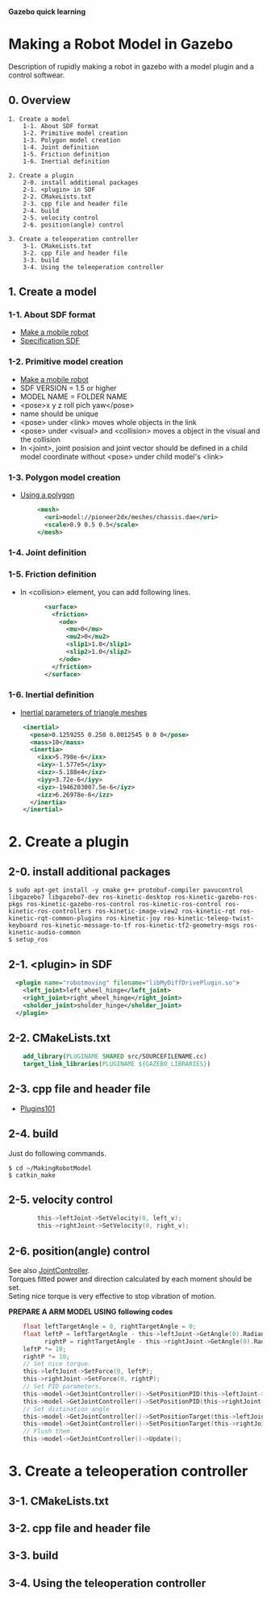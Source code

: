 __Gazebo quick learning__  
# Making a Robot Model in Gazebo  
Description of rupidly making a robot in gazebo with a model plugin and a control softwear.

## 0. Overview

    1. Create a model  
        1-1. About SDF format  
        1-2. Primitive model creation  
        1-3. Polygon model creation  
        1-4. Joint definition  
        1-5. Friction definition  
        1-6. Inertial definition   

    2. Create a plugin  
        2-0. install additional packages  
        2-1. <plugin> in SDF  
        2-2. CMakeLists.txt  
        2-3. cpp file and header file  
        2-4. build  
        2-5. velocity control
        2-6. position(angle) control

    3. Create a teleoperation controller  
        3-1. CMakeLists.txt  
        3-2. cpp file and header file  
        3-3. build  
        3-4. Using the teleoperation controller   

## 1. Create a model  

### 1-1. About SDF format  
* [Make a mobile robot](http://gazebosim.org/tutorials?tut=build_robot)  
* [Specification SDF](http://sdformat.org/spec?elem=geometry&ver=1.5)  

### 1-2. Primitive model creation  
* [Make a mobile robot](http://gazebosim.org/tutorials?tut=build_robot)  
* SDF VERSION = 1.5 or higher  
* MODEL NAME = FOLDER NAME  
* \<pose\>x y z roll pich yaw\<\/pose\>
* name should be unique
* \<pose\> under \<link\> moves whole objects in the link
* \<pose\> under \<visual\> and \<collision\> moves a object in the visual and the collision
* In \<joint\>, joint posision and joint vector should be defined in a child model coordinate without \<pose\> under child model's \<link\>

### 1-3. Polygon model creation  
* [Using a polygon](http://gazebosim.org/tutorials/?tut=attach_meshes)  

```xml
        <mesh>
          <uri>model://pioneer2dx/meshes/chassis.dae</uri>
          <scale>0.9 0.5 0.5</scale>
        </mesh>
```

### 1-4. Joint definition  

### 1-5. Friction definition  
* In \<collision\> element, you can add following lines.  

```xml
          <surface>
            <friction>
              <ode>
                <mu>0</mu>
                <mu2>0</mu2>
                <slip1>1.0</slip1>
                <slip2>1.0</slip2>
              </ode>
            </friction>
          </surface>
```

### 1-6. Inertial definition 
* [Inertial parameters of triangle meshes](http://gazebosim.org/tutorials?tut=inertia)

```xml
    <inertial>
      <pose>0.1259255 0.250 0.0012545 0 0 0</pose>
      <mass>10</mass>
      <inertia>
        <ixx>5.798e-6</ixx>
        <ixy>-1.577e5</ixy>
        <ixz>-5.188e4</ixz>
        <iyy>3.72e-6</iyy>
        <iyz>-1946203007.5e-6</iyz>
        <izz>6.26978e-6</izz>
      </inertia>
    </inertial>
```

# 2. Create a plugin  
## 2-0. install additional packages  
    $ sudo apt-get install -y cmake g++ protobuf-compiler pavucontrol libgazebo7 libgazebo7-dev ros-kinetic-desktop ros-kinetic-gazebo-ros-pkgs ros-kinetic-gazebo-ros-control ros-kinetic-ros-control ros-kinetic-ros-controllers ros-kinetic-image-view2 ros-kinetic-rqt ros-kinetic-rqt-common-plugins ros-kinetic-joy ros-kinetic-teleop-twist-keyboard ros-kinetic-message-to-tf ros-kinetic-tf2-geometry-msgs ros-kinetic-audio-common  
    $ setup_ros  

## 2-1. \<plugin\> in SDF  

```xml  
  <plugin name="robotmoving" filename="libMyDiffDrivePlugin.so">
    <left_joint>left_wheel_hinge</left_joint>
    <right_joint>right_wheel_hinge</right_joint>
    <sholder_joint>sholder_hinge</sholder_joint>
  </plugin>
```  

## 2-2. CMakeLists.txt  

```cmake
    add_library(PLUGINAME SHARED src/SOURCEFILENAME.cc)
    target_link_libraries(PLUGINAME ${GAZEBO_LIBRARIES})
```

## 2-3. cpp file and header file  
* [Plugins101](http://gazebosim.org/tutorials/?tut=plugins_hello_world)  

## 2-4. build  
Just do following commands.  

    $ cd ~/MakingRobotModel
    $ catkin_make

## 2-5. velocity control

```c
		this->leftJoint->SetVelocity(0, left_v);
		this->rightJoint->SetVelocity(0, right_v);
```

## 2-6. position(angle) control
See also [JointController](http://osrf-distributions.s3.amazonaws.com/gazebo/api/dev/classgazebo_1_1physics_1_1JointController.html).  
Torques fitted power and direction calculated by each moment should be set.  
Seting nice torque is very effective to stop vibration of motion.  

__PREPARE A ARM MODEL USING following codes__  

```c
    float leftTargetAngle = 0, rightTargetAngle = 0;
    float leftP = leftTargetAngle - this->leftJoint->GetAngle(0).Radian(),
          rightP = rightTargetAngle - this->rightJoint->GetAngle(0).Radian();
    leftP *= 10;
    rightP *= 10;
    // Set nice torque.  
    this->leftJoint->SetForce(0, leftP);
    this->rightJoint->SetForce(0, rightP);
    // Set PID parameters.  
    this->model->GetJointController()->SetPositionPID(this->leftJoint->GetScopedName(), common::PID(1, 0, 0));
    this->model->GetJointController()->SetPositionPID(this->rightJoint->GetScopedName(), common::PID(1, 0, 0));
    // Set distination angle
    this->model->GetJointController()->SetPositionTarget(this->leftJoint->GetScopedName(), leftTargetAngle); 
    this->model->GetJointController()->SetPositionTarget(this->rightJoint->GetScopedName(), rightTargetAngle); 
    // Flush them.
    this->model->GetJointController()->Update();

```

# 3. Create a teleoperation controller  

## 3-1. CMakeLists.txt  

## 3-2. cpp file and header file  

## 3-3. build  

## 3-4. Using the teleoperation controller   
